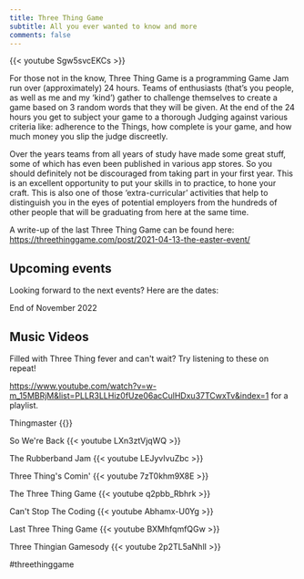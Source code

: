 ```yaml
---
title: Three Thing Game
subtitle: All you ever wanted to know and more
comments: false
---
```

{{< youtube Sgw5svcEKCs >}}
<br/>

For those not in the know, Three Thing Game is a programming Game Jam run over (approximately) 24 hours. Teams of enthusiasts (that’s you people, as well as me and my ‘kind’) gather to challenge themselves to create a game based on 3 random words that they will be given. At the end of the 24 hours you get to subject your game to a thorough Judging against various criteria like: adherence to the Things, how complete is your game, and how much money you slip the judge discreetly.

Over the years teams from all years of study have made some great stuff, some of which has even been published in various app stores. So you should definitely not be discouraged from taking part in your first year. This is an excellent opportunity to put your skills in to practice, to hone your craft. This is also one of those ‘extra-curricular’ activities that help to distinguish you in the eyes of potential employers from the hundreds of other people that will be graduating from here at the same time. 

A write-up of the last Three Thing Game can be found here: https://threethinggame.com/post/2021-04-13-the-easter-event/

## Upcoming events

Looking forward to the next events? Here are the dates:

End of November 2022

## Music Videos

Filled with Three Thing fever and can't wait? Try listening to these on repeat!

https://www.youtube.com/watch?v=w-m_15MBRjM&list=PLLR3LLHiz0fUze06acCulHDxu37TCwxTv&index=1 for a playlist.

Thingmaster
{{<youtube w-m_15MBRjM>}}

So We're Back
{{< youtube LXn3ztVjqWQ >}}

The Rubberband Jam
{{< youtube LEJyvIvuZbc >}}

Three Thing's Comin'
{{< youtube 7zT0khm9X8E >}}

The Three Thing Game
{{< youtube q2pbb_Rbhrk >}}

Can't Stop The Coding
{{< youtube Abhamx-U0Yg >}}

Last Three Thing Game
{{< youtube BXMhfqmfQGw >}}

Three Thingian Gamesody
{{< youtube 2p2TL5aNhlI >}}

#threethinggame